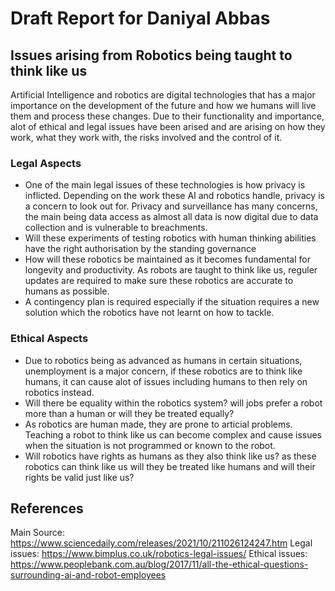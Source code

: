 # Draft Report for Daniyal Abbas

## Issues arising from Robotics being taught to think like us

Artificial Intelligence and robotics are digital technologies that has a major importance on the development of the future and how we humans will live them and process these changes. Due to their functionality and importance, alot of ethical and legal issues have been arised and are arising on how they work, what they work with, the risks involved and the control of it.

### Legal Aspects
* One of the main legal issues of these technologies is how privacy is inflicted. Depending on the work these AI and robotics handle, privacy is a concern to look out for. Privacy and surveillance has many concerns, the main being data access as almost all data is now digital due to data collection and is vulnerable to breachments.
* Will these experiments of testing robotics with human thinking abilities have the right authorisation by the standing governance
* How will these robotics be maintained as it becomes fundamental for longevity and productivity. As robots are taught to think like us, reguler updates are required to make sure these robotics are accurate to humans as possible. 
* A contingency plan is required especially if the situation requires a new solution which the robotics have not learnt on how to tackle. 

### Ethical Aspects
* Due to robotics being as advanced as humans in certain situations, unemployment is a major concern, if these robotics are to think like humans, it can cause alot of issues including humans to then rely on robotics instead.
* Will there be equality within the robotics system? will jobs prefer a robot more than a human or will they be treated equally?
* As robotics are human made, they are prone to articial problems. Teaching a robot to think like us can become complex and cause issues when the situation is not programmed or known to the robot.
* Will robotics have rights as humans as they also think like us? as these robotics can think like us will they be treated like humans and will their rights be valid just like us?

## References
Main Source: https://www.sciencedaily.com/releases/2021/10/211026124247.htm
Legal issues: https://www.bimplus.co.uk/robotics-legal-issues/
Ethical issues: https://www.peoplebank.com.au/blog/2017/11/all-the-ethical-questions-surrounding-ai-and-robot-employees




